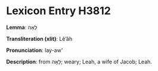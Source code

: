 # Lexicon Entry H3812

**Lemma**: לֵאָה

**Transliteration (xlit)**: Lêʼâh

**Pronunciation**: lay-aw'

**Description**:
from לָאָה; weary; Leah, a wife of Jacob; Leah.
